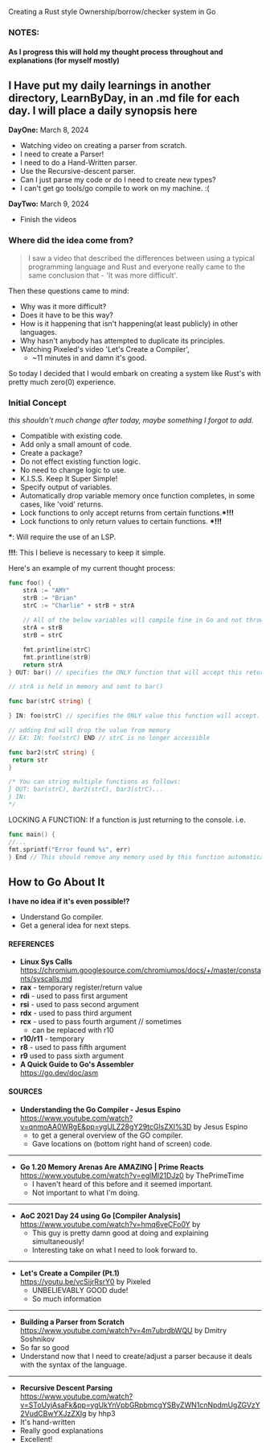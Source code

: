 Creating a Rust style Ownership/borrow/checker system in Go

### NOTES:
#### As I progress this will hold my thought process throughout and explanations (for myself mostly)
## **I Have put my daily learnings in another directory, LearnByDay, in an .md file for each day. I will place a daily synopsis here**

**DayOne:** March 8, 2024
- Watching video on creating a parser from scratch.
- I need to create a Parser!
- I need to do a Hand-Written parser.
- Use the Recursive-descent parser.
- Can I just parse my code or do I need to create new types?
- I can't get go tools/go compile to work on my machine. :(

**DayTwo:** March 9, 2024
- Finish the videos

### Where did the idea come from? 
> I saw a video that described the differences between using a typical programming language and Rust and everyone really came to the same conclusion that - 'It was more difficult'.

Then these questions came to mind:
- Why was it more difficult?
- Does it have to be this way?
- How is it happening that isn't happening(at least publicly) in other languages.
- Why hasn't anybody has attempted to duplicate its principles.
- Watching Pixeled's video 'Let's Create a Compiler',
  - ~11 minutes in and damn it's good.

So today I decided that I would embark on creating a system like Rust's with pretty much zero(0) experience.

### Initial Concept
*this shouldn't much change after today, maybe something I forgot to add.* 
- Compatible with existing code.
- Add only a small amount of code.
- Create a package?
- Do not effect existing function logic.
- No need to change logic to use.
- K.I.S.S. Keep It Super Simple!
- Specify output of variables.
- Automatically drop variable memory once function completes, in some cases, like 'void' returns.
- Lock functions to only accept returns from certain functions.**\*!!!**
- Lock functions to only return values to certain functions.  **\*!!!**

**\***: Will require the use of an LSP.

**!!!**: This I believe is necessary to keep it simple.

Here's an example of my current thought process:
```go
func foo() {
    strA := "AMY"
    strB := "Brian"
    strC := "Charlie" + strB + strA
    
    // All of the below variables will compile fine in Go and not throw any errors, unlike in Rust. Because, we are ONLY concerned about the return value of the function and where it is going.
    strA = strB
    strB = strC

    fmt.printline(strC)
    fmt.printline(strB)
    return strA 
} OUT: bar() // specifies the ONLY function that will accept this return value.

// strA is held in memory and sent to bar()

func bar(strC string) {

} IN: foo(strC) // specifies the ONLY value this function will accept.

// adding End will drop the value from memory
// EX: IN: foo(strC) END // strC is no longer accessible

func bar2(strC string) {
 return str
}

/* You can string multiple functions as follows:
} OUT: bar(strC), bar2(strC), bar3(strC)...
} IN: 
*/
```

LOCKING A FUNCTION:
If a function is just returning to the console. i.e. 
```go
func main() {
//...
fmt.sprintf("Error found %s", err)
} End // This should remove any memory used by this function automatically!
```

## How to Go About It
**I have no idea if it's even possible!?**
- Understand Go compiler.
- Get a general idea for next steps.


#### REFERENCES
- **Linux Sys Calls**
https://chromium.googlesource.com/chromiumos/docs/+/master/constants/syscalls.md
- **rax** - temporary register/return value
- **rdi** - used to pass first argument
- **rsi** - used to pass second argument
- **rdx** - used to pass third argument
- **rcx** - used to pass fourth argument // sometimes
  - can be replaced with r10
- **r10/r11** - temporary
- **r8** - used to pass fifth argument
- **r9** used to pass sixth argument
- **A Quick Guide to Go's Assembler**   
https://go.dev/doc/asm
  


#### SOURCES
- **Understanding the Go Compiler - Jesus Espino**
https://www.youtube.com/watch?v=qnmoAA0WRgE&pp=ygULZ28gY29tcGlsZXI%3D by Jesus Espino
  - to get a general overview of the GO compiler.
  - Gave locations on (bottom right hand of screen) code.
<hr>

- **Go 1.20 Memory Arenas Are AMAZING | Prime Reacts**
https://www.youtube.com/watch?v=eglMl21DJz0 by ThePrimeTime
  - I haven't heard of this before and it seemed important.
  - Not important to what I'm doing.
<hr>

- **AoC 2021 Day 24 using Go [Compiler Analysis]**
https://www.youtube.com/watch?v=hmq6veCFo0Y by 
  - This guy is pretty damn good at doing and explaining simultaneously!
  - Interesting take on what I need to look forward to.
<hr>

- **Let's Create a Compiler (Pt.1)**<br>
https://youtu.be/vcSijrRsrY0 by Pixeled
  - UNBELIEVABLY GOOD dude!
  - So much information
<hr>

- **Building a Parser from Scratch**<br>
https://www.youtube.com/watch?v=4m7ubrdbWQU by Dmitry Soshnikov
- So far so good
- Understand now that I need to create/adjust a parser because it deals with the syntax of the language.
<hr>

- **Recursive Descent Parsing** <br>
https://www.youtube.com/watch?v=SToUyjAsaFk&pp=ygUkYnVpbGRpbmcgYSByZWN1cnNpdmUgZGVzY2VudCBwYXJzZXIg by hhp3
- It's hand-written
- Really good explanations
- Excellent!